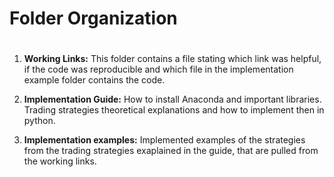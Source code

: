 # Folder Organization <h1> 

1. **Working Links:** This folder contains a file stating which link was helpful, if the code was reproducible and which file in the implementation example folder contains the code.

1. **Implementation Guide:** How to install Anaconda and important libraries. Trading strategies theoretical explanations and how to implement then in python.

1. **Implementation examples:** Implemented examples of the strategies from the trading strategies exaplained in the guide, that are pulled from the working links.





